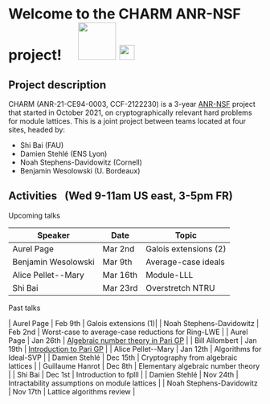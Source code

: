 # Welcome to the CHARM ANR-NSF project!  &nbsp; &nbsp;  <img src="https://user-images.githubusercontent.com/9050998/146155487-2ae1de36-2e91-42f2-94e5-4d9f5f5ca9d0.png" width="75" > <img src="https://user-images.githubusercontent.com/9050998/146157103-e381d4b2-4fb2-4370-a6b2-417ccdadaa4f.png" width="30"> 



## Project description

CHARM (ANR-21-CE94-0003, CCF-2122230) is a 3-year [ANR-NSF](https://www.nsf.gov/pubs/2021/nsf21020/nsf21020.jsp) project that started in October 2021, on cryptographically relevant hard problems for module lattices. This is a joint project between teams located at four sites, headed by:
 - Shi Bai (FAU)
 - Damien Stehlé (ENS Lyon)
 - Noah Stephens-Davidowitz (Cornell)
 - Benjamin Wesolowski (U. Bordeaux)
 


## Activities &nbsp; (Wed 9-11am US east, 3-5pm FR)

Upcoming talks

| Speaker  | Date| Topic |
| ------------- | ------------- |------------- |
| Aurel Page | Mar 2nd | Galois extensions (2)|
| Benjamin Wesolowski | Mar 9th | Average-case ideals |
| Alice Pellet--Mary | Mar 16th | Module-LLL |
| Shi Bai | Mar 23rd | Overstretch NTRU |

Past talks

| Aurel Page | Feb 9th | Galois extensions (1)|
| Noah Stephens-Davidowitz | Feb 2nd | Worst-case to average-case reductions for Ring-LWE |
| Aurel Page | Jan 26th | [Algebraic number theory in Pari GP](https://pari.math.u-bordeaux.fr/Events/CHARM2022/) |
| Bill Allombert | Jan 19th | [Introduction to Pari GP](https://pari.math.u-bordeaux.fr/Events/CHARM2022/) |
| Alice Pellet--Mary | Jan 12th  | Algorithms for Ideal-SVP |
| Damien Stehlé  | Dec 15th  | Cryptography from algebraic lattices  |
| Guillaume Hanrot | Dec 8th  | Elementary algebraic number theory  |
| Shi Bai | Dec 1st  | Introduction to fplll  |
| Damien Stehlé  | Nov 24th  | Intractability assumptions on module lattices  |
| Noah Stephens-Davidowitz  | Nov 17th  | Lattice algorithms review  |
